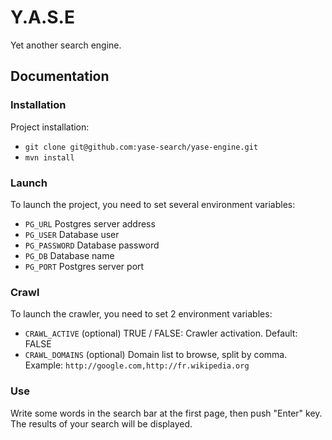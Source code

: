 # Y.A.S.E

Yet another search engine.

## Documentation

### Installation

Project installation:
* `git clone git@github.com:yase-search/yase-engine.git`
* `mvn install`

### Launch

To launch the project, you need to set several environment variables:

* `PG_URL` Postgres server address
* `PG_USER` Database user
* `PG_PASSWORD` Database password
* `PG_DB` Database name
* `PG_PORT` Postgres server port

### Crawl

To launch the crawler, you need to set 2 environment variables:

* `CRAWL_ACTIVE` (optional) TRUE / FALSE: Crawler activation. Default: FALSE
* `CRAWL_DOMAINS` (optional) Domain list to browse, split by comma. Example: `http://google.com,http://fr.wikipedia.org`

### Use

Write some words in the search bar at the first page, then push "Enter" key. The results of your search will be displayed.
